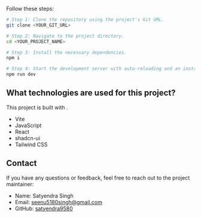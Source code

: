Follow these steps:

```sh
# Step 1: Clone the repository using the project's Git URL.
git clone <YOUR_GIT_URL>

# Step 2: Navigate to the project directory.
cd <YOUR_PROJECT_NAME>

# Step 3: Install the necessary dependencies.
npm i

# Step 4: Start the development server with auto-reloading and an instant preview.
npm run dev
```

## What technologies are used for this project?

This project is built with .

- Vite
- JavaScript
- React
- shadcn-ui
- Tailwind CSS

## Contact

If you have any questions or feedback, feel free to reach out to the project maintainer:

- Name: Satyendra Singh
- Email: seenu5180singh@gmail.com
- GitHub: [satyendra9580](https://github.com/satyendra9580)
